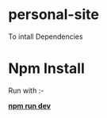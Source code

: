 # personal-site 

To intall Dependencies

<h1>Npm Install</h1>


Run with :- 

<u><b>npm run dev</b></u>
